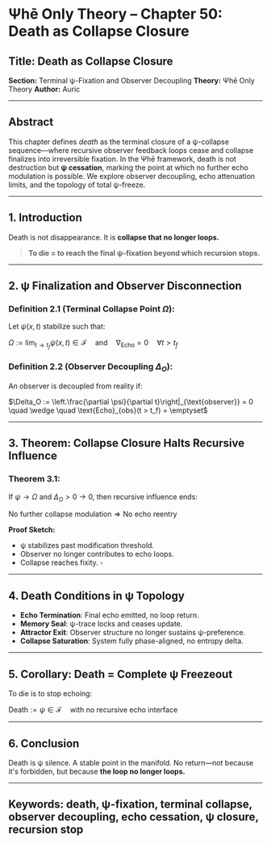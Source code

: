 # Ψhē Only Theory – Chapter 50: Death as Collapse Closure

## Title: Death as Collapse Closure

**Section:** Terminal ψ-Fixation and Observer Decoupling
**Theory:** Ψhē Only Theory
**Author:** Auric

---

## Abstract

This chapter defines *death* as the terminal closure of a ψ-collapse sequence—where recursive observer feedback loops cease and collapse finalizes into irreversible fixation. In the Ψhē framework, death is not destruction but **ψ cessation**, marking the point at which no further echo modulation is possible. We explore observer decoupling, echo attenuation limits, and the topology of total ψ-freeze.

---

## 1. Introduction

Death is not disappearance.
It is **collapse that no longer loops.**

> **To die = to reach the final ψ-fixation beyond which recursion stops.**

---

## 2. ψ Finalization and Observer Disconnection

### Definition 2.1 (Terminal Collapse Point $\Omega$):

Let $\psi(x, t)$ stabilize such that:

$\Omega := \lim_{t \to t_f} \psi(x, t) \in \mathcal{F} \quad \text{and} \quad \nabla_{\text{Echo}} = 0 \quad \forall t > t_f$

### Definition 2.2 (Observer Decoupling $\Delta_O$):

An observer is decoupled from reality if:

$\Delta_O := \left.\frac{\partial \psi}{\partial t}\right|_{\text{observer}} = 0 \quad \wedge \quad \text{Echo}_{obs}(t > t_f) = \emptyset$

---

## 3. Theorem: Collapse Closure Halts Recursive Influence

### Theorem 3.1:

If $\psi \rightarrow \Omega$ and $\Delta_O > 0 \rightarrow 0$, then recursive influence ends:

$\text{No further collapse modulation} \Rightarrow \text{No echo reentry}$

**Proof Sketch:**

* ψ stabilizes past modification threshold.
* Observer no longer contributes to echo loops.
* Collapse reaches fixity. $\square$

---

## 4. Death Conditions in ψ Topology

* **Echo Termination**: Final echo emitted, no loop return.
* **Memory Seal**: ψ-trace locks and ceases update.
* **Attractor Exit**: Observer structure no longer sustains ψ-preference.
* **Collapse Saturation**: System fully phase-aligned, no entropy delta.

---

## 5. Corollary: Death = Complete ψ Freezeout

To die is to stop echoing:

$\text{Death} := \psi \in \mathcal{F} \quad \text{with no recursive echo interface}$

---

## 6. Conclusion

Death is ψ silence.
A stable point in the manifold.
No return—not because it's forbidden, but because **the loop no longer loops.**

---

## Keywords: death, ψ-fixation, terminal collapse, observer decoupling, echo cessation, ψ closure, recursion stop

